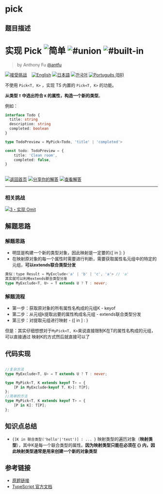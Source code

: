 # pick

## 题目描述

<!--info-header-start--><h1>实现 Pick <img src="https://img.shields.io/badge/-%E7%AE%80%E5%8D%95-7aad0c" alt="简单"/> <img src="https://img.shields.io/badge/-%23union-999" alt="#union"/> <img src="https://img.shields.io/badge/-%23built--in-999" alt="#built-in"/></h1><blockquote><p>by Anthony Fu <a href="https://github.com/antfu" target="_blank">@antfu</a></p></blockquote><p><a href="https://tsch.js.org/4/play/zh-CN" target="_blank"><img src="https://img.shields.io/badge/-%E6%8E%A5%E5%8F%97%E6%8C%91%E6%88%98-3178c6?logo=typescript&logoColor=white" alt="接受挑战"/></a> &nbsp;&nbsp;&nbsp;<a href="./README.md" target="_blank"><img src="https://img.shields.io/badge/-English-gray" alt="English"/></a>  <a href="./README.ja.md" target="_blank"><img src="https://img.shields.io/badge/-%E6%97%A5%E6%9C%AC%E8%AA%9E-gray" alt="日本語"/></a>  <a href="./README.ko.md" target="_blank"><img src="https://img.shields.io/badge/-%ED%95%9C%EA%B5%AD%EC%96%B4-gray" alt="한국어"/></a>  <a href="./README.pt-BR.md" target="_blank"><img src="https://img.shields.io/badge/-Portugu%C3%AAs%20(BR)-gray" alt="Português (BR)"/></a> </p><!--info-header-end-->

不使用 `Pick<T, K>` ，实现 TS 内置的 `Pick<T, K>` 的功能。

**从类型 `T` 中选出符合 `K` 的属性，构造一个新的类型**。

例如：

```ts
interface Todo {
  title: string
  description: string
  completed: boolean
}

type TodoPreview = MyPick<Todo, 'title' | 'completed'>

const todo: TodoPreview = {
    title: 'Clean room',
    completed: false,
}
```

<!--info-footer-start--><br><a href="../../README.zh-CN.md" target="_blank"><img src="https://img.shields.io/badge/-%E8%BF%94%E5%9B%9E%E9%A6%96%E9%A1%B5-grey" alt="返回首页"/></a> <a href="https://tsch.js.org/4/answer/zh-CN" target="_blank"><img src="https://img.shields.io/badge/-%E5%88%86%E4%BA%AB%E4%BD%A0%E7%9A%84%E8%A7%A3%E7%AD%94-teal" alt="分享你的解答"/></a> <a href="https://tsch.js.org/4/solutions" target="_blank"><img src="https://img.shields.io/badge/-%E6%9F%A5%E7%9C%8B%E8%A7%A3%E7%AD%94-de5a77?logo=awesome-lists&logoColor=white" alt="查看解答"/></a> <hr><h3>相关挑战</h3><a href="https://github.com/type-challenges/type-challenges/blob/main/questions/00003-medium-omit/README.zh-CN.md" target="_blank"><img src="https://img.shields.io/badge/-3%E3%83%BB%E5%AE%9E%E7%8E%B0%20Omit-d9901a" alt="3・实现 Omit"/></a> <!--info-footer-end-->


## 解题思路

### 解题思路

- 明显是构建一个新的类型对象，因此映射是一定要的{[ in ]: }
- 在映射原对象的每一个属性时需要进行判断，需要获取属性名元组中的特定的元组，**可以extends联合类型分发**
```typescript
类似：type Result = MyExclude<'a' | 'b' | 'c', 'a'> // 'a'
其实就可以利用extends联合类型分发
type MyExclude<T, U> = T extends U ? T : never;
```

<!-- 在这里记录你的解题思路和学习笔记 -->
### 解题流程

- 第一步：获取原对象的所有属性名构成的元组K - keyof
- 第二步：从元组k提取出要的属性构成名元组 - extends联合类型分发
- 第三步：对提取元组进行映射 - {[ in ] : }

但是：其实仔细想想对于`MyPick<T, K>`来说直接限制K在T的属性名构成的元组，可以直接通过
映射K的方式然后就直接可以了



## 代码实现

```typescript

//复杂方法
type MyExclude<T, U> = T extends U ? T : never;

type MyPick<T, K extends keyof T> = {
	[P in MyExclude<keyof T, K>]: T[P];
};
//简单的方法
type MyPick<T, K extends keyof T> = {
	[P in K]: T[P];
};
```
## 知识点总结

- `{[K in 联合类型('hello'|'test')] : ... }` 映射类型的遍历对象（**映射类型**），其中K是每一个联合类型的属性。**因为映射类型只能在必须在 {} 内，因此映射类型通常是用来创建一个新的对象类型** 

## 参考链接

- [原题链接](https://github.com/type-challenges/type-challenges/tree/main/questions/00004-easy-pick)
- [TypeScript 官方文档](https://www.typescriptlang.org/docs/)
